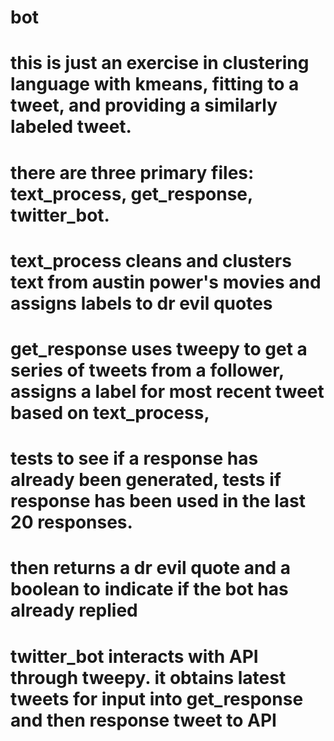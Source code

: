 # bot
# this is just an exercise in clustering language with kmeans, fitting to a tweet, and providing a similarly labeled tweet.
# there are three primary files: text_process, get_response, twitter_bot.
# text_process cleans and clusters text from austin power's movies and assigns labels to dr evil quotes
# get_response uses tweepy to get a series of tweets from a follower, assigns a label for most recent tweet based on text_process, 
# tests to see if a response has already been generated, tests if response has been used in the last 20 responses.  
# then returns a dr evil quote and a boolean to indicate if the bot has already replied
# twitter_bot interacts with API through tweepy.  it obtains latest tweets for input into get_response and then response tweet to API
